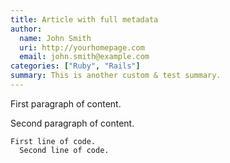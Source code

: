```yaml
---
title: Article with full metadata
author:
  name: John Smith
  uri: http://yourhomepage.com
  email: john.smith@example.com
categories: ["Ruby", "Rails"]
summary: This is another custom & test summary.
---
```


First paragraph of content.

Second paragraph of content.

    First line of code.
      Second line of code.
